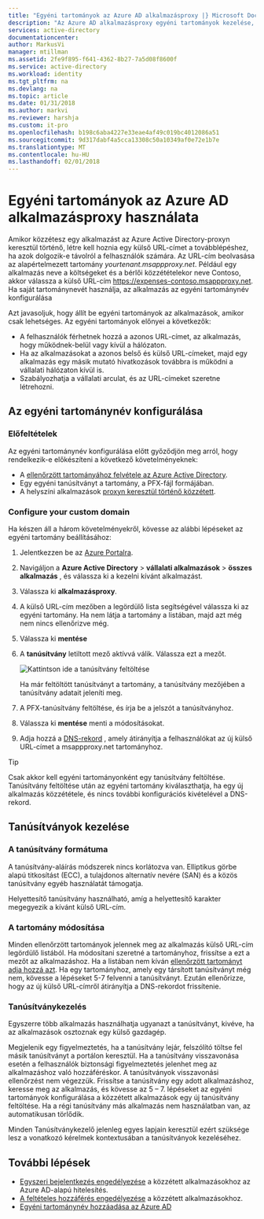 ```yaml
---
title: "Egyéni tartományok az Azure AD alkalmazásproxy |} Microsoft Docs"
description: "Az Azure AD alkalmazásproxy egyéni tartományok kezelése, úgy, hogy az alkalmazás URL-CÍMÉT a függetlenül ugyanaz a felhasználók elérhetik azt."
services: active-directory
documentationcenter: 
author: MarkusVi
manager: mtillman
ms.assetid: 2fe9f895-f641-4362-8b27-7a5d08f8600f
ms.service: active-directory
ms.workload: identity
ms.tgt_pltfrm: na
ms.devlang: na
ms.topic: article
ms.date: 01/31/2018
ms.author: markvi
ms.reviewer: harshja
ms.custom: it-pro
ms.openlocfilehash: b198c6aba4227e33eae4af49c019bc4012086a51
ms.sourcegitcommit: 9d317dabf4a5cca13308c50a10349af0e72e1b7e
ms.translationtype: MT
ms.contentlocale: hu-HU
ms.lasthandoff: 02/01/2018
---
```

# <a name="working-with-custom-domains-in-azure-ad-application-proxy"></a>Egyéni tartományok az Azure AD alkalmazásproxy használata

Amikor közzétesz egy alkalmazást az Azure Active Directory-proxyn keresztül történő, létre kell hoznia egy külső URL-címet a továbblépéshez, ha azok dolgozik-e távolról a felhasználók számára. Az URL-cím beolvasása az alapértelmezett tartomány *yourtenant.msappproxy.net*. Például egy alkalmazás neve a költségeket és a bérlői közzétételekor neve Contoso, akkor válassza a külső URL-cím https://expenses-contoso.msappproxy.net. Ha saját tartománynevét használja, az alkalmazás az egyéni tartománynév konfigurálása 

Azt javasoljuk, hogy állít be egyéni tartományok az alkalmazások, amikor csak lehetséges. Az egyéni tartományok előnyei a következők:

- A felhasználók férhetnek hozzá a azonos URL-címet, az alkalmazás, hogy működnek-belül vagy kívül a hálózaton.
- Ha az alkalmazásokat a azonos belső és külső URL-címeket, majd egy alkalmazás egy másik mutató hivatkozások továbbra is működni a vállalati hálózaton kívül is. 
- Szabályozhatja a vállalati arculat, és az URL-címeket szeretne létrehozni. 


## <a name="configure-a-custom-domain"></a>Az egyéni tartománynév konfigurálása

### <a name="prerequisites"></a>Előfeltételek

Az egyéni tartománynév konfigurálása előtt győződjön meg arról, hogy rendelkezik-e előkészíteni a következő követelményeknek: 
- A [ellenőrzött tartományához felvétele az Azure Active Directory](active-directory-domains-add-azure-portal.md).
- Egy egyéni tanúsítványt a tartomány, a PFX-fájl formájában. 
- A helyszíni alkalmazások [proxyn keresztül történő közzétett](application-proxy-publish-azure-portal.md).

### <a name="configure-your-custom-domain"></a>Configure your custom domain

Ha készen áll a három követelményekről, kövesse az alábbi lépéseket az egyéni tartomány beállításához:

1. Jelentkezzen be az [Azure Portalra](https://portal.azure.com).
2. Navigáljon a **Azure Active Directory** > **vállalati alkalmazások** > **összes alkalmazás** , és válassza ki a kezelni kívánt alkalmazást.
3. Válassza ki **alkalmazásproxy**. 
4. A külső URL-cím mezőben a legördülő lista segítségével válassza ki az egyéni tartomány. Ha nem látja a tartomány a listában, majd azt még nem nincs ellenőrizve még. 
5. Válassza ki **mentése**
5. A **tanúsítvány** letiltott mező aktívvá válik. Válassza ezt a mezőt. 

   ![Kattintson ide a tanúsítvány feltöltése](./media/active-directory-application-proxy-custom-domains/certificate.png)

   Ha már feltöltött tanúsítványt a tartomány, a tanúsítvány mezőjében a tanúsítvány adatait jeleníti meg. 

6. A PFX-tanúsítvány feltöltése, és írja be a jelszót a tanúsítványhoz. 
7. Válassza ki **mentése** menti a módosításokat. 
8. Adja hozzá a [DNS-rekord](../dns/dns-operations-recordsets-portal.md) , amely átirányítja a felhasználókat az új külső URL-címet a msappproxy.net tartományhoz. 

>[!TIP] 
>Csak akkor kell egyéni tartományonként egy tanúsítvány feltöltése. Tanúsítvány feltöltése után az egyéni tartomány kiválaszthatja, ha egy új alkalmazás közzététele, és nincs további konfigurációs kivételével a DNS-rekord. 

## <a name="manage-certificates"></a>Tanúsítványok kezelése

### <a name="certificate-format"></a>A tanúsítvány formátuma
A tanúsítvány-aláírás módszerek nincs korlátozva van. Elliptikus görbe alapú titkosítást (ECC), a tulajdonos alternatív nevére (SAN) és a közös tanúsítvány egyéb használatát támogatja. 

Helyettesítő tanúsítvány használható, amíg a helyettesítő karakter megegyezik a kívánt külső URL-cím. 

### <a name="changing-the-domain"></a>A tartomány módosítása
Minden ellenőrzött tartományok jelennek meg az alkalmazás külső URL-cím legördülő listából. Ha módosítani szeretné a tartományhoz, frissítse a ezt a mezőt az alkalmazáshoz. Ha a listában nem kíván [ellenőrzött tartományt adja hozzá azt](active-directory-domains-add-azure-portal.md). Ha egy tartományhoz, amely egy társított tanúsítványt még nem, kövesse a lépéseket 5-7 felvenni a tanúsítványt. Ezután ellenőrizze, hogy az új külső URL-címről átirányítja a DNS-rekordot frissítenie. 

### <a name="certificate-management"></a>Tanúsítványkezelés
Egyszerre több alkalmazás használhatja ugyanazt a tanúsítványt, kivéve, ha az alkalmazások osztoznak egy külső gazdagép. 

Megjelenik egy figyelmeztetés, ha a tanúsítvány lejár, felszólító töltse fel másik tanúsítványt a portálon keresztül. Ha a tanúsítvány visszavonása esetén a felhasználók biztonsági figyelmeztetés jelenhet meg az alkalmazáshoz való hozzáféréskor. A tanúsítványok visszavonási ellenőrzést nem végezzük.  Frissítse a tanúsítvány egy adott alkalmazáshoz, keresse meg az alkalmazás, és kövesse az 5 – 7. lépéseket az egyéni tartományok konfigurálása a közzétett alkalmazások egy új tanúsítvány feltöltése. Ha a régi tanúsítvány más alkalmazás nem használatban van, az automatikusan törlődik. 

Minden Tanúsítványkezelő jelenleg egyes lapjain keresztül ezért szüksége lesz a vonatkozó kérelmek kontextusában a tanúsítványok kezeléséhez. 

## <a name="next-steps"></a>További lépések
* [Egyszeri bejelentkezés engedélyezése](active-directory-application-proxy-sso-using-kcd.md) a közzétett alkalmazásokhoz az Azure AD-alapú hitelesítés.
* [A feltételes hozzáférés engedélyezése](application-proxy-enable-remote-access-sharepoint.md) a közzétett alkalmazásokhoz.
* [Egyéni tartománynév hozzáadása az Azure AD](active-directory-domains-add-azure-portal.md)


